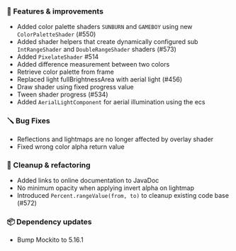 ### 🚀 Features & improvements

- Added color palette shaders `SUNBURN` and `GAMEBOY` using new `ColorPaletteShader` (#550)
- Added shader helpers that create dynamically configured sub `IntRangeShader` and `DoubleRangeShader` shaders (#573)
- Added `PixelateShader` #514
- Added difference measurement between two colors
- Retrieve color palette from frame
- Replaced light fullBrightnessArea with aerial light (#456)
- Draw shader using fixed progress value
- Tween shader progress (#534)
- Added `AerialLightComponent` for aerial illumination using the ecs

### 🪛 Bug Fixes

- Reflections and lightmaps are no longer affected by overlay shader
- Fixed wrong color alpha return value

### 🧽 Cleanup & refactoring

- Added links to online documentation to JavaDoc
- No minimum opacity when applying invert alpha on lightmap
- Introduced `Percent.rangeValue(from, to)` to cleanup existing code base (#572)

### 📦 Dependency updates

- Bump Mockito to 5.16.1